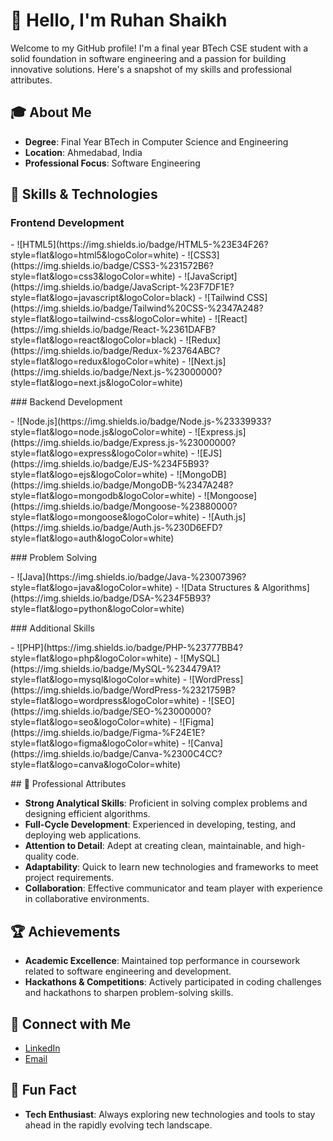 # 👋 Hello, I'm Ruhan Shaikh

Welcome to my GitHub profile! I'm a final year BTech CSE student with a solid foundation in software engineering and a passion for building innovative solutions. Here's a snapshot of my skills and professional attributes.

## 🎓 About Me

- **Degree**: Final Year BTech in Computer Science and Engineering
- **Location**: Ahmedabad, India
- **Professional Focus**: Software Engineering

## 🚀 Skills & Technologies

### Frontend Development
<p>
- ![HTML5](https://img.shields.io/badge/HTML5-%23E34F26?style=flat&logo=html5&logoColor=white)
- ![CSS3](https://img.shields.io/badge/CSS3-%231572B6?style=flat&logo=css3&logoColor=white)
- ![JavaScript](https://img.shields.io/badge/JavaScript-%23F7DF1E?style=flat&logo=javascript&logoColor=black)
- ![Tailwind CSS](https://img.shields.io/badge/Tailwind%20CSS-%2347A248?style=flat&logo=tailwind-css&logoColor=white)
- ![React](https://img.shields.io/badge/React-%2361DAFB?style=flat&logo=react&logoColor=black)
- ![Redux](https://img.shields.io/badge/Redux-%23764ABC?style=flat&logo=redux&logoColor=white)
- ![Next.js](https://img.shields.io/badge/Next.js-%23000000?style=flat&logo=next.js&logoColor=white)
</p>
### Backend Development
<p>
- ![Node.js](https://img.shields.io/badge/Node.js-%23339933?style=flat&logo=node.js&logoColor=white)
- ![Express.js](https://img.shields.io/badge/Express.js-%23000000?style=flat&logo=express&logoColor=white)
- ![EJS](https://img.shields.io/badge/EJS-%234F5B93?style=flat&logo=ejs&logoColor=white)
- ![MongoDB](https://img.shields.io/badge/MongoDB-%2347A248?style=flat&logo=mongodb&logoColor=white)
- ![Mongoose](https://img.shields.io/badge/Mongoose-%23880000?style=flat&logo=mongoose&logoColor=white)
- ![Auth.js](https://img.shields.io/badge/Auth.js-%230D6EFD?style=flat&logo=auth&logoColor=white)
</p>
### Problem Solving
<p>
- ![Java](https://img.shields.io/badge/Java-%23007396?style=flat&logo=java&logoColor=white)
- ![Data Structures & Algorithms](https://img.shields.io/badge/DSA-%234F5B93?style=flat&logo=python&logoColor=white)
</p>
### Additional Skills
<p>
- ![PHP](https://img.shields.io/badge/PHP-%23777BB4?style=flat&logo=php&logoColor=white)
- ![MySQL](https://img.shields.io/badge/MySQL-%234479A1?style=flat&logo=mysql&logoColor=white)
- ![WordPress](https://img.shields.io/badge/WordPress-%2321759B?style=flat&logo=wordpress&logoColor=white)
- ![SEO](https://img.shields.io/badge/SEO-%23000000?style=flat&logo=seo&logoColor=white)
- ![Figma](https://img.shields.io/badge/Figma-%F24E1E?style=flat&logo=figma&logoColor=white)
- ![Canva](https://img.shields.io/badge/Canva-%2300C4CC?style=flat&logo=canva&logoColor=white)
</p>
## 🌟 Professional Attributes

- **Strong Analytical Skills**: Proficient in solving complex problems and designing efficient algorithms.
- **Full-Cycle Development**: Experienced in developing, testing, and deploying web applications.
- **Attention to Detail**: Adept at creating clean, maintainable, and high-quality code.
- **Adaptability**: Quick to learn new technologies and frameworks to meet project requirements.
- **Collaboration**: Effective communicator and team player with experience in collaborative environments.

## 🏆 Achievements

- **Academic Excellence**: Maintained top performance in coursework related to software engineering and development.
- **Hackathons & Competitions**: Actively participated in coding challenges and hackathons to sharpen problem-solving skills.

## 🔗 Connect with Me

- [LinkedIn](https://linkedin.com/in/ruhan-shaikh-50a558280)
- [Email](mailto:ruhan1192002@gmail.com)

## 🌟 Fun Fact

- **Tech Enthusiast**: Always exploring new technologies and tools to stay ahead in the rapidly evolving tech landscape.

